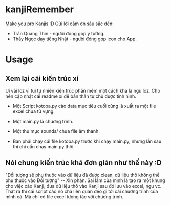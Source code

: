 # kanjiRemember
Make you pro Kanjis :D
Gửi lời cảm ơn sâu sắc đến:
- Trần Quang Thìn - người đóng góp ý tưởng.
- Thầy Ngọc dạy tiếng Nhật - người đóng góp icon cho App.

# Usage

## Xem lại cái kiến trúc xí
Ui vãi loz vì tui tự nhiên kiến trúc phần mềm một cách khá là ngu loz. Cho nên cập nhật cái readme xí để
bản thân tự chủ được tình hình.

* Một Script kotoba.py cào data mục tiêu cuối cùng là xuất ra một file excel chưa từ vựng.
* Một main.py là chương trình.
* Một thư mục sounds/ chưa file âm thanh.

* Bạn phải chạy cái file kotoba.py trước khi chạy main.py, nhưng lần sau thì chỉ cần chạy main.py thôi.


## Nói chung kiến trúc khá đơn giản như thế này :D
"Đối tượng sẽ phụ thuộc vào dữ liệu đã được clean, dữ liệu thô không thể phụ thuộc vào Đối tượng" -- Xin phán.
Sai lầm của mình là tạo ra một khung cho việc cào Kanji, đưa dữ liệu thô vào Kanji sau đó lưu vào excel, ngu vc.
Thật ra thì cái script cào nó chả liên quan đéo gì tới cái chương trình của mình cả.
Mà chỉ có file excel tương tác với chương trình.